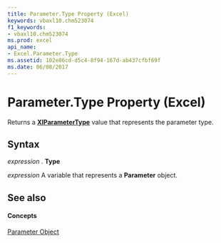 ```yaml
---
title: Parameter.Type Property (Excel)
keywords: vbaxl10.chm523074
f1_keywords:
- vbaxl10.chm523074
ms.prod: excel
api_name:
- Excel.Parameter.Type
ms.assetid: 102e86cd-d5c4-8f94-167d-ab437cfbf69f
ms.date: 06/08/2017
---
```



# Parameter.Type Property (Excel)

Returns a  **[XlParameterType](Excel.XlParameterType.md)** value that represents the parameter type.


## Syntax

 _expression_ . **Type**

 _expression_ A variable that represents a **Parameter** object.


## See also


#### Concepts


[Parameter Object](Excel.Parameter.md)


